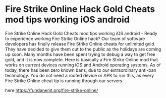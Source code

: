 # Fire Strike Online Hack Gold Cheats mod tips working iOS android

Fire Strike Online Hack Gold Cheats mod tips working iOS android - Ready to experience working Fire Strike Online hack? Our team of software developers has finally release Fire Strike Online cheats for unlimited gold. They have decided to give them out to the public as the holidays are coming up soon. Many months have been spent trying to debug a way to get free gold, and it is now complete. Here is basically a Fire Strike Online mod that works on current devices running iOS and Android operating systems. As of today, there has been zero known bans, due to our extraordinary anti-ban technology. You do not need a rooted device or APK to run this, as every Fire Strike Online cheat tip is running through our servers

here https://fundanemt.org/fire-strike-online/

